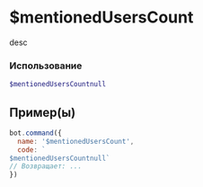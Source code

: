 # $mentionedUsersCount
desc
### Использование
```php
$mentionedUsersCountnull
```

## Пример(ы)

```javascript
bot.command({
  name: '$mentionedUsersCount',
  code: `
$mentionedUsersCountnull`
// Возвращает: ...
})
```